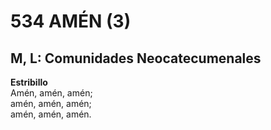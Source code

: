 # 534 AMÉN (3)

## M, L: Comunidades Neocatecumenales

**Estribillo**  
Amén, amén, amén;  
amén, amén, amén;  
amén, amén, amén.  

